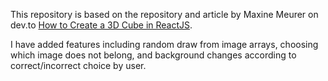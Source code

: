 This repository is based on the repository and article by Maxine Meurer on dev.to [How to Create a 3D Cube in ReactJS](https://dev.to/mmeurer00/how-to-create-a-3d-cube-in-reactjs-1ej7). 

I have added features including random draw from image arrays, choosing which image does not belong, and background changes according to correct/incorrect choice by user.